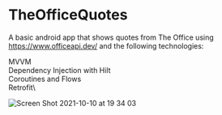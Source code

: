 # TheOfficeQuotes

A basic android app that shows quotes from The Office using https://www.officeapi.dev/
and the following technologies:

MVVM\
Dependency Injection with Hilt\
Coroutines and Flows\
Retrofit\

![Screen Shot 2021-10-10 at 19 34 03](https://user-images.githubusercontent.com/58226946/136705109-2b717206-6454-4324-9220-a700554951d9.png)
